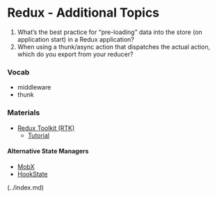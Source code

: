 # Redux - Additional Topics

1. What’s the best practice for “pre-loading” data into the store (on application start) in a Redux application?
2. When using a thunk/async action that dispatches the actual action, which do you export from your reducer?

### Vocab
- middleware
- thunk

### Materials
- [Redux Toolkit (RTK)](https://redux-toolkit.js.org/)
  - [Tutorial](https://redux-toolkit.js.org/tutorials/intermediate-tutorial)

#### Alternative State Managers
- [MobX](https://mobx.js.org/getting-started.html)
- [HookState](https://hookstate.js.org/)

 (../index.md)
